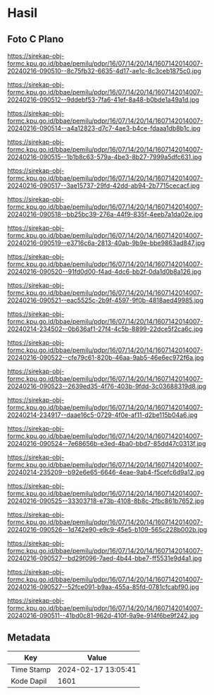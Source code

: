 # Hasil

## Foto C Plano

https://sirekap-obj-formc.kpu.go.id/bbae/pemilu/pdpr/16/07/14/20/14/1607142014007-20240216-090510--8c75fb32-6635-4d17-ae1c-8c3ceb1875c0.jpg

https://sirekap-obj-formc.kpu.go.id/bbae/pemilu/pdpr/16/07/14/20/14/1607142014007-20240216-090512--9ddebf53-7fa6-41ef-8a48-b0bde1a49a1d.jpg

https://sirekap-obj-formc.kpu.go.id/bbae/pemilu/pdpr/16/07/14/20/14/1607142014007-20240216-090514--a4a12823-d7c7-4ae3-b4ce-fdaaa1db8b1c.jpg

https://sirekap-obj-formc.kpu.go.id/bbae/pemilu/pdpr/16/07/14/20/14/1607142014007-20240216-090515--1b1b8c63-579a-4be3-8b27-7999a5dfc631.jpg

https://sirekap-obj-formc.kpu.go.id/bbae/pemilu/pdpr/16/07/14/20/14/1607142014007-20240216-090517--3ae15737-29fd-42dd-ab94-2b7715cecacf.jpg

https://sirekap-obj-formc.kpu.go.id/bbae/pemilu/pdpr/16/07/14/20/14/1607142014007-20240216-090518--bb25bc39-276a-44f9-835f-4eeb7a1da02e.jpg

https://sirekap-obj-formc.kpu.go.id/bbae/pemilu/pdpr/16/07/14/20/14/1607142014007-20240216-090519--e3716c6a-2813-40ab-9b9e-bbe9863ad847.jpg

https://sirekap-obj-formc.kpu.go.id/bbae/pemilu/pdpr/16/07/14/20/14/1607142014007-20240216-090520--91fd0d00-f4ad-4dc6-bb2f-0da1d0b8a126.jpg

https://sirekap-obj-formc.kpu.go.id/bbae/pemilu/pdpr/16/07/14/20/14/1607142014007-20240216-090521--eac5525c-2b9f-4597-9f0b-4818aed49985.jpg

https://sirekap-obj-formc.kpu.go.id/bbae/pemilu/pdpr/16/07/14/20/14/1607142014007-20240214-234502--0b636af1-27f4-4c5b-8899-22dce5f2ca6c.jpg

https://sirekap-obj-formc.kpu.go.id/bbae/pemilu/pdpr/16/07/14/20/14/1607142014007-20240216-090522--cfe79c61-820b-46aa-9ab5-46e6ec972f6a.jpg

https://sirekap-obj-formc.kpu.go.id/bbae/pemilu/pdpr/16/07/14/20/14/1607142014007-20240216-090523--2639ed35-4f76-403b-9fdd-3c03688319d8.jpg

https://sirekap-obj-formc.kpu.go.id/bbae/pemilu/pdpr/16/07/14/20/14/1607142014007-20240214-234917--daae16c5-0729-4f0e-af11-d2be115b04a6.jpg

https://sirekap-obj-formc.kpu.go.id/bbae/pemilu/pdpr/16/07/14/20/14/1607142014007-20240216-090524--7e68656b-e3ed-4ba0-bbd7-85dd47c0313f.jpg

https://sirekap-obj-formc.kpu.go.id/bbae/pemilu/pdpr/16/07/14/20/14/1607142014007-20240214-235209--b92e6e65-6646-4eae-9ab4-f5cefc6d9a12.jpg

https://sirekap-obj-formc.kpu.go.id/bbae/pemilu/pdpr/16/07/14/20/14/1607142014007-20240216-090525--33303718-e73b-4108-8b8c-2fbc861b7652.jpg

https://sirekap-obj-formc.kpu.go.id/bbae/pemilu/pdpr/16/07/14/20/14/1607142014007-20240216-090526--1d742e90-e9c9-45e5-b109-565c228b002b.jpg

https://sirekap-obj-formc.kpu.go.id/bbae/pemilu/pdpr/16/07/14/20/14/1607142014007-20240216-090527--bd29f096-7aed-4b44-bbe7-ff5531e9d4a1.jpg

https://sirekap-obj-formc.kpu.go.id/bbae/pemilu/pdpr/16/07/14/20/14/1607142014007-20240216-090527--52fce091-b9aa-455a-85fd-0781cfcabf90.jpg

https://sirekap-obj-formc.kpu.go.id/bbae/pemilu/pdpr/16/07/14/20/14/1607142014007-20240216-090511--41bd0c81-962d-410f-9a9e-914f6be9f242.jpg


## Metadata

| Key        | Value               |
| ---------- | ------------------- |
| Time Stamp | 2024-02-17 13:05:41 |
| Kode Dapil | 1601                |



